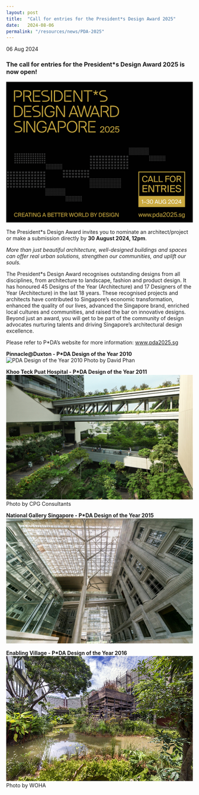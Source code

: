 ```yaml
---
layout: post
title:  "Call for entries for the President*s Design Award 2025"
date:   2024-08-06
permalink: "/resources/news/PDA-2025"
---
```


06 Aug 2024

### **The call for entries for the President*s Design Award 2025 is now open!**

![PDA Poster](/images/PDA_2025.jpg)

The President*s Design Award invites you to nominate an architect/project or make a submission directly by **30 August 2024, 12pm**.

_More than just beautiful architecture, well-designed buildings and spaces can offer real urban solutions, strengthen our communities, and uplift our souls._ 

The President*s Design Award recognises outstanding designs from all disciplines, from architecture to landscape, fashion and product design. It has honoured 45 Designs of the Year (Architecture) and 17 Designers of the Year (Architecture) in the last 18 years. These recognised projects and architects have contributed to Singapore’s economic transformation, enhanced the quality of our lives, advanced the Singapore brand, enriched local cultures and communities, and raised the bar on innovative designs. Beyond just an award, you will get to be part of the community of design advocates nurturing talents and driving Singapore’s architectural design excellence. 

Please refer to P*DA’s website for more information: www.pda2025.sg

**Pinnacle@Duxton - P*DA Design of the Year 2010** <br/>
![PDA Design of the Year 2010](/images/PDA-PinnacleDuxton.JPG)
Photo by David Phan <br/>

**Khoo Teck Puat Hospital - P*DA Design of the Year 2011** <br/>
![PDA Design of the Year 2011](/images/PDA-KTPH.jpg)
Photo by CPG Consultants <br/>

**National Gallery Singapore - P*DA Design of the Year 2015** <br/>
![PDA Design of the Year 2015](/images/PDA-NationalGallery.jpg)

**Enabling Village - P*DA Design of the Year 2016** <br/>
![PDA Design of the Year 2016](/images/PDA-EnablingVillage.jpg)
Photo by WOHA

